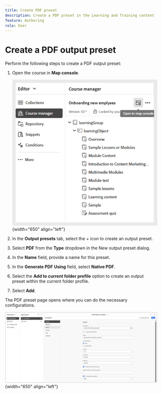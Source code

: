 ```yaml
---
title: Create PDF preset
description: Create a PDF preset in the Learning and Training content 
feature: Authoring 
role: User
---
```

# Create a PDF output preset

Perform the following steps to create a PDF output preset: 

1. Open the course in **Map console**.

    ![](assets/open-in-map-console.png){width="650" align="left"}
    
1. In the **Output presets** tab, select the + icon to create an output preset.    
1. Select **PDF** from the **Type** dropdown in the New output preset dialog.
1. In the **Name** field, provide a name for this preset.
1. In the **Generate PDF Using** field, select **Native PDF**.
1. Select the **Add to current folder profile** option to create an output preset within the current folder profile.   
1. Select **Add**.
   
The PDF preset page opens where you can do the necessary configurations. 

   ![](assets/learning-pdf-preset.png){width="650" align="left"} 

    
